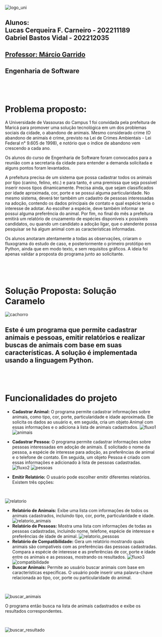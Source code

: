 ![logo_uni](./Imagens/logo_uni.png)

## Alunos: <br> Lucas Cerqueira F. Carneiro - 202211189 <br> Gabriel Bastos Vidal - 202212035

## <a><a href="https://github.com/marciogarridoLaCop">Professor: Márcio Garrido</a></a> 
## Engenharia de Software 
#
<br>


# Problema proposto:
A Universidade de Vassouras do Campus 1 foi convidada pela prefeitura de Maricá para promover uma solução tecnológica em um dos problemas sociais da cidade, o abandono de animais. Mesmo considerado crime (O abandono de animais é crime, previsto na Lei de Crimes Ambientais - Lei Federal n° 9.605 de 1998), e notório que o índice de abandono vem crescendo a cada ano.

Os alunos do curso de Engenharia de Software foram convocados para a reunião com a secretaria da cidade para entender a demanda solicitada e alguns pontos foram levantados.

A prefeitura precisa de um sistema que possa cadastrar todos os animais por tipo (canino, felino, etc.) e para tanto, é uma premissa que seja possível inserir novos tipos dinamicamente. Precisa ainda, que sejam classificados por idade aproximada, cor, porte e se possui alguma particularidade. No mesmo sistema, deverá ter também um cadastro de pessoas interessadas na adoção, contendo os dados principais de contato e qual espécie teria o interesse de adotar. Ao escolher a espécie, deve também informar se possui alguma preferência do animal. Por fim, no final do mês a prefeitura emitirá um relatório de cruzamento de espécies disponíveis x possíveis candidatos, ou quando um candidato a adoção ligar, que o atendente possa pesquisar se há algum animal com as características informadas.

Os alunos anotaram atentamente a todas as observações, criaram o fluxograma do estudo de caso, e posteriormente o primeiro protótipo em Python, ainda que em modo texto, e sem requisitos gráficos. A ideia foi apenas validar a proposta do programa junto ao solicitante.
#
<br>


# Solução Proposta: Solução Caramelo

![cachorro](./Imagens/cachorro.jpg)

## Este é um programa que permite cadastrar animais e pessoas, emitir relatórios e realizar buscas de animais com base em suas características. A solução é implementada usando a linguagem Python.
#
<br>


 # Funcionalidades do projeto

 - <strong>Cadastrar Animal:</strong> O programa permite cadastrar informações sobre animais, como tipo, cor, porte, particularidade e idade aproximada. Ele solicita os dados ao usuário e, em seguida, cria um objeto Animal com essas informações e o adiciona à lista de animais cadastrados.
 ![fluxo1](./Imagens/fluxo_animais.png)
![animais](./Imagens/Screenshot_1.png)

- <strong>Cadastrar Pessoa:</strong> O programa permite cadastrar informações sobre pessoas interessadas em adoção de animais. É solicitado o nome da pessoa, a espécie de interesse para adoção, as preferências de animal e o telefone de contato. Em seguida, um objeto Pessoa é criado com essas informações e adicionado à lista de pessoas cadastradas.<br>
![fluxo2](./Imagens/fluxo_pessoas.png)
![pessoas](./Imagens/pessoa.png)

- <strong>Emitir Relatório:</strong> O usuário pode escolher emitir diferentes relatórios. Existem três opções:
<br>

![relatorio](./Imagens/relatorio.png)

 - <strong>Relatório de Animais:</strong> Exibe uma lista com informações de todos os animais cadastrados, incluindo tipo, cor, porte, particularidade e idade.
![relatorio_animais](./Imagens/rela_animal.png)
- <strong>Relatório de Pessoas:</strong> Mostra uma lista com informações de todas as pessoas cadastradas, incluindo nome, telefone, espécie de interesse e preferências de idade de animal.
![relatorio_pessoas](./Imagens/rela_pessoa.png)
- <strong>Relatório de Compatibilidade:</strong> Gera um relatório mostrando quais animais são compatíveis com as preferências das pessoas cadastradas. Compara a espécie de interesse e as preferências de cor, porte e idade entre os animais e as pessoas, mostrando os resultados.
![fluxo3](./Imagens/fluxo_cruzamento.png)
![compatibilidade](./Imagens/compatibilidade.png)
- <strong>Buscar Animais:</strong> Permite ao usuário buscar animais com base em características específicas. O usuário pode inserir uma palavra-chave relacionada ao tipo, cor, porte ou particularidade do animal.
<br>

![buscar_animais](./Imagens/buscar_animais.png)
<br>

O programa então busca na lista de animais cadastrados e exibe os resultados correspondentes.

<br>

![buscar_resultado](./Imagens/buscar_resultado.png)

